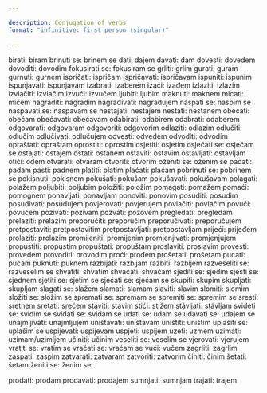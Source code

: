 ```yaml
---

description: Conjugation of verbs
format: "infinitive: first person (singular)"

---
```


birati: biram
brinuti se: brinem se
dati: dajem
davati: dam
dovesti: dovedem
dovoditi: dovodim
fokusirati se: fokusiram se
grliti: grlim
gurati: guram
gurnuti: gurnem
ispričati: ispričam
ispričavati: ispričavam
ispuniti: ispunim
ispunjavati: ispunjavam
izabrati: izaberem
izaći: izađem
izlaziti: izlazim
izvlačiti: izvlačim
izvući: izvučem
ljubiti: ljubim
maknuti: maknem
micati: mičem
nagraditi: nagradim
nagrađivati: nagrađujem
naspati se: naspim se
naspavati se: naspavam se
nestajati: nestajem
nestati: nestanem
obećati: obećam
obećavati: obećavam
odabirati: odabirem
odabrati: odaberem
odgovarati: odgovaram
odgovoriti: odgovorim
odlaziti: odlazim
odlučiti: odlučim
odlučivati: odlučujem
odvesti: odvedem
odvoditi: odvodim
opraštati: opraštam
oprostiti: oprostim
osjetiti: osjetim
osjećati se: osjećam se
ostajati: ostajem
ostati: ostanem
ostaviti: ostavim
ostavljati: ostavljam
otići: odem
otvarati: otvaram
otvoriti: otvorim
oženiti se: oženim se
padati: padam
pasti: padnem
platiti: platim
plaćati: plaćam
pobrinuti se: pobrinem se
pokisnuti: pokisnem
pokušati: pokušam
pokušavati: pokušavam
polagati: polažem
poljubiti: poljubim
položiti: položim
pomagati: pomažem
pomaći: pomognem
ponavljati: ponavljam
ponoviti: ponovim
posuditi: posudim
posuđivati: posuđujem
povjerovati: povjerujem
povlačiti: povlačim
povući: povučem
pozivati: pozivam
pozvati: pozovem
pregledati: pregledam
prelaziti: prelazim
preporučiti: preporučim
preporučivati: preporučujem
pretpostaviti: pretpostavitim
pretpostavljati: pretpostavljam
prijeći: prijeđem
prolaziti: prolazim
promijeniti: promijenim
promjenjivati: promjenjujem
propustiti: propustim
propuštati: propuštam
proslaviti: proslavim
provesti: provedem
provoditi: provodim
proći: prođem
prošetati: prošetam
pucati: pucam
puknuti: puknem
razbijati: razbijam
razbiti: razbijem
razveseliti se: razveselim se
shvatiti: shvatim
shvaćati: shvaćam
sjediti se: sjedim
sjesti se: sjednem
sjetiti se: sjetim se
sjećati se: sjećam se
skupiti: skupim
skupljati: skupljam
slagati se: slažem
slamati: slamam
slaviti: slavim
slomiti: slomim
složiti se: složim se
spremati se: spremam se
spremiti se: spremim se
sresti: sretnem
sretati: srećem
staviti: stavim
stići: stižem
stávljati: stávljam
svideti se: svidim se
sviđati se: sviđam se
udati se: udam se
udavati se: udajem se
unajmljivati: unajmljujem
uništavati: uništavam
uništiti: uništim
uplašiti se: uplašim se
uspijevati: uspijevam
uspjeti: uspijem
uzeti: uzmem
uzimati: uzimam/uzimljem
učiniti: učinim
veseliti se: veselim se
vjerovati: vjerujem
vratiti se: vratim se
vraćati se: vraćam se
vući: vučem
zagrliti: zagrlim
zaspati: zaspim
zatvarati: zatvaram
zatvoriti: zatvorim
činiti: činim
šetati: šetam
ženiti se: ženim se

prodati: prodam
prodavati: prodajem
sumnjati: sumnjam
trajati: trajem